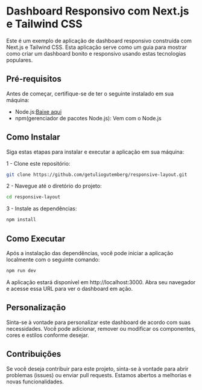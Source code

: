 # Dashboard Responsivo com Next.js e Tailwind CSS

Este é um exemplo de aplicação de dashboard responsivo construída com Next.js e Tailwind CSS. Esta aplicação serve como um guia para mostrar como criar um dashboard bonito e responsivo usando estas tecnologias populares.

## Pré-requisitos

Antes de começar, certifique-se de ter o seguinte instalado em sua máquina:

- Node.js:[Baixe aqui](https://nodejs.org/)
- npm(gerenciador de pacotes Node.js): Vem com o Node.js

## Como Instalar

Siga estas etapas para instalar e executar a aplicação em sua máquina:

1 - Clone este repositório:
```bash
git clone https://github.com/getuliogutemberg/responsive-layout.git
```
2 - Navegue até o diretório do projeto:
```bash
cd responsive-layout
```
3 - Instale as dependências:
```bash
npm install
```

## Como Executar

Após a instalação das dependências, você pode iniciar a aplicação localmente com o seguinte comando:


```bash
npm run dev
```

A aplicação estará disponível em http://localhost:3000. Abra seu navegador e acesse essa URL para ver o dashboard em ação.

## Personalização

Sinta-se à vontade para personalizar este dashboard de acordo com suas necessidades. Você pode adicionar, remover ou modificar os componentes, cores e estilos conforme desejar.

## Contribuições

Se você deseja contribuir para este projeto, sinta-se à vontade para abrir problemas (issues) ou enviar pull requests. Estamos abertos a melhorias e novas funcionalidades.
